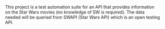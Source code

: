 This project is a test automation suite for an API that provides information on the Star Wars movies (no knowledge of SW is required). The data needed will be queried from SWAPI (Star Wars API) which is an open testing API.
